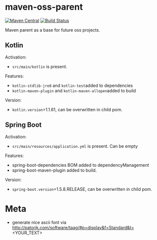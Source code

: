 # maven-oss-parent

[![Maven Central](https://maven-badges.herokuapp.com/maven-central/io.toolisticon.maven/maven-oss-parent/badge.svg)](https://maven-badges.herokuapp.com/maven-central/io.toolisticon.maven/maven-oss-parent)
[![Build Status](https://travis-ci.org/toolisticon/maven-oss-parent.svg?branch=master)](https://travis-ci.org/toolisticon/maven-oss-parent)

Maven parent as a base for future oss projects.

## Kotlin

Activation:

* `src/main/kotlin` is present.

Features:

* `kotlin-stdlib-jre8` and `kotlin-test`added to dependencies
* `kotlin-maven-plugin`  and `kotlin-maven-allopen`added to build

Version:

* `kotlin.version`=1.1.61, can be overwritten in child pom.

## Spring Boot

Activation: 

* `src/main/resources/application.yml` is present. Can be empty

Features:

* spring-boot-dependencies BOM added to dependencyManagement
* spring-boot-maven-plugin added to build.

Version:

* `spring-boot.version`=1.5.8.RELEASE, can be overwritten in child pom. 

# Meta

* generate nice ascii font via http://patorjk.com/software/taag/#p=display&f=Standard&t=<YOUR_TEXT>
